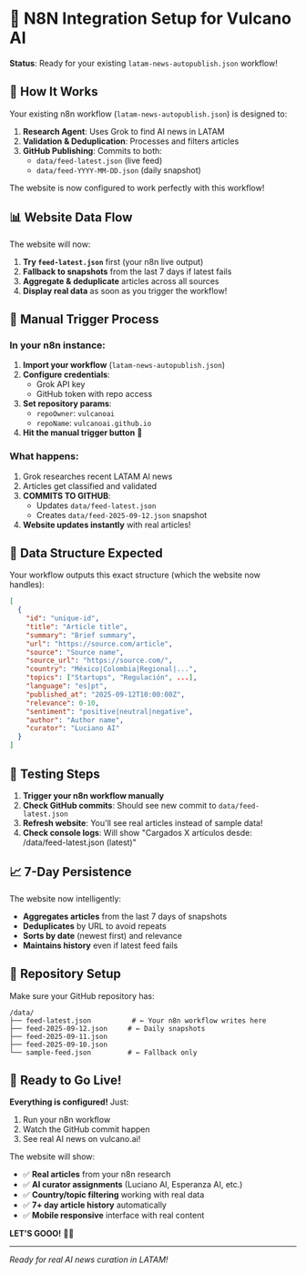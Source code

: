 # 🚀 N8N Integration Setup for Vulcano AI

**Status**: Ready for your existing `latam-news-autopublish.json` workflow!

## 🎯 How It Works

Your existing n8n workflow (`latam-news-autopublish.json`) is designed to:

1. **Research Agent**: Uses Grok to find AI news in LATAM
2. **Validation & Deduplication**: Processes and filters articles  
3. **GitHub Publishing**: Commits to both:
   - `data/feed-latest.json` (live feed)
   - `data/feed-YYYY-MM-DD.json` (daily snapshot)

The website is now configured to work perfectly with this workflow!

## 📊 Website Data Flow

The website will now:

1. **Try `feed-latest.json`** first (your n8n live output)
2. **Fallback to snapshots** from the last 7 days if latest fails
3. **Aggregate & deduplicate** articles across all sources
4. **Display real data** as soon as you trigger the workflow!

## 🔄 Manual Trigger Process

### In your n8n instance:

1. **Import your workflow** (`latam-news-autopublish.json`) 
2. **Configure credentials**:
   - Grok API key 
   - GitHub token with repo access
3. **Set repository params**:
   - `repoOwner`: `vulcanoai` 
   - `repoName`: `vulcanoai.github.io`
4. **Hit the manual trigger button** 🚀

### What happens:

1. Grok researches recent LATAM AI news
2. Articles get classified and validated
3. **COMMITS TO GITHUB**: 
   - Updates `data/feed-latest.json`
   - Creates `data/feed-2025-09-12.json` snapshot
4. **Website updates instantly** with real articles!

## 📂 Data Structure Expected

Your workflow outputs this exact structure (which the website now handles):

```json
[
  {
    "id": "unique-id",
    "title": "Article title",
    "summary": "Brief summary", 
    "url": "https://source.com/article",
    "source": "Source name",
    "source_url": "https://source.com/",
    "country": "México|Colombia|Regional|...",
    "topics": ["Startups", "Regulación", ...],
    "language": "es|pt",
    "published_at": "2025-09-12T10:00:00Z",
    "relevance": 0-10,
    "sentiment": "positive|neutral|negative", 
    "author": "Author name",
    "curator": "Luciano AI"
  }
]
```

## 🎯 Testing Steps

1. **Trigger your n8n workflow manually**
2. **Check GitHub commits**: Should see new commit to `data/feed-latest.json`  
3. **Refresh website**: You'll see real articles instead of sample data!
4. **Check console logs**: Will show "Cargados X artículos desde: /data/feed-latest.json (latest)"

## 📈 7-Day Persistence 

The website now intelligently:
- **Aggregates articles** from the last 7 days of snapshots
- **Deduplicates** by URL to avoid repeats
- **Sorts by date** (newest first) and relevance
- **Maintains history** even if latest feed fails

## 🔧 Repository Setup

Make sure your GitHub repository has:

```
/data/
├── feed-latest.json          # ← Your n8n workflow writes here
├── feed-2025-09-12.json     # ← Daily snapshots  
├── feed-2025-09-11.json
├── feed-2025-09-10.json
└── sample-feed.json         # ← Fallback only
```

## 🎉 Ready to Go Live!

**Everything is configured!** Just:

1. Run your n8n workflow 
2. Watch the GitHub commit happen
3. See real AI news on vulcano.ai! 

The website will show:
- ✅ **Real articles** from your n8n research
- ✅ **AI curator assignments** (Luciano AI, Esperanza AI, etc.)
- ✅ **Country/topic filtering** working with real data
- ✅ **7+ day article history** automatically
- ✅ **Mobile responsive** interface with real content

**LET'S GOOO!** 🚀🔥

---

*Ready for real AI news curation in LATAM!*